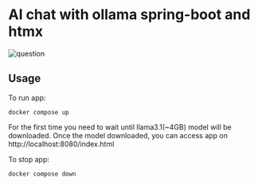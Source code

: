 # AI chat with ollama spring-boot and htmx
![question](https://github.com/user-attachments/assets/2dfcb2ef-1c33-46dc-8422-311b7b73fb04)


## Usage

To run app:

```shell
docker compose up
```

For the first time you need to wait until llama3.1(~4GB) model will be downloaded.
Once the model downloaded, you can access app on http://localhost:8080/index.html

To stop app:

```shell
docker compose down
```
